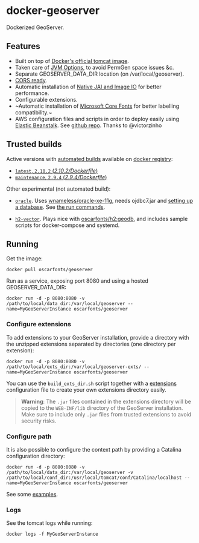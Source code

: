 docker-geoserver
================

Dockerized GeoServer.


## Features

* Built on top of [Docker's official tomcat image](https://hub.docker.com/_/tomcat/).
* Taken care of [JVM Options](http://docs.geoserver.org/latest/en/user/production/container.html), to avoid PermGen space issues &c.
* Separate GEOSERVER_DATA_DIR location (on /var/local/geoserver).
* [CORS ready](http://enable-cors.org/server_tomcat.html).
* Automatic installation of [Native JAI and Image IO](http://docs.geoserver.org/latest/en/user/production/java.html#install-native-jai-and-jai-image-i-o-extensions) for better performance.
* Configurable extensions.
* ~Automatic installation of [Microsoft Core Fonts](http://www.microsoft.com/typography/fonts/web.aspx) for better labelling compatibility.~
* AWS configuration files and scripts in order to deploy easily using [Elastic Beanstalk](https://aws.amazon.com/documentation/elastic-beanstalk/). See [github repo](https://github.com/oscarfonts/docker-geoserver/blob/master/aws/README.md). Thanks to @victorzinho


## Trusted builds

Active versions with [automated builds](https://hub.docker.com/r/oscarfonts/geoserver/) available on [docker registry](https://registry.hub.docker.com/):

* [`latest`, `2.10.2` (*2.10.2/Dockerfile*)](https://github.com/oscarfonts/docker-geoserver/blob/master/2.10.2/Dockerfile)
* [`maintenance`, `2.9.4` (*2.9.4/Dockerfile*)](https://github.com/oscarfonts/docker-geoserver/blob/master/2.9.3/Dockerfile)


Other experimental (not automated build):

* [`oracle`](https://github.com/oscarfonts/docker-geoserver/blob/master/oracle/Dockerfile). Uses [wnameless/oracle-xe-11g](https://hub.docker.com/r/wnameless/oracle-xe-11g/), needs ojdbc7.jar and [setting up a database](https://github.com/oscarfonts/docker-geoserver/blob/master/oracle/setup.sql). See [the run commands](https://github.com/oscarfonts/docker-geoserver/blob/master/oracle/run.sh).

* [`h2-vector`](https://github.com/oscarfonts/docker-geoserver/blob/master/h2-vector/Dockerfile). Plays nice with [oscarfonts/h2:geodb](https://hub.docker.com/r/oscarfonts/h2/tags/), and includes sample scripts for docker-compose and systemd.


## Running

Get the image:

```
docker pull oscarfonts/geoserver
```

Run as a service, exposing port 8080 and using a hosted GEOSERVER_DATA_DIR:

```
docker run -d -p 8080:8080 -v /path/to/local/data_dir:/var/local/geoserver --name=MyGeoServerInstance oscarfonts/geoserver
```

### Configure extensions

To add extensions to your GeoServer installation, provide a directory with the unzipped extensions separated by directories (one directory per extension):

```
docker run -d -p 8080:8080 -v /path/to/local/exts_dir:/var/local/geoserver-exts/ --name=MyGeoServerInstance oscarfonts/geoserver
```

You can use the `build_exts_dir.sh` script together with a [extensions](https://github.com/oscarfonts/docker-geoserver/tree/master/extensions) configuration file to create your own extensions directory easily.

> **Warning**: The `.jar` files contained in the extensions directory will be copied to the `WEB-INF/lib` directory of the GeoServer installation. Make sure to include only `.jar` files from trusted extensions to avoid security risks.

### Configure path

It is also possible to configure the context path by providing a Catalina configuration directory:

```
docker run -d -p 8080:8080 -v /path/to/local/data_dir:/var/local/geoserver -v /path/to/local/conf_dir:/usr/local/tomcat/conf/Catalina/localhost --name=MyGeoServerInstance oscarfonts/geoserver
```

See some [examples](https://github.com/oscarfonts/docker-geoserver/tree/master/2.9.1/conf).

### Logs

See the tomcat logs while running:

```
docker logs -f MyGeoServerInstance
```
